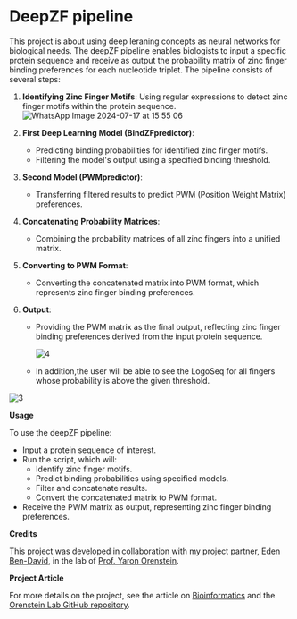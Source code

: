# DeepZF pipeline
This project is about using deep leraning concepts as neural networks for biological needs.
The deepZF pipeline enables biologists to input a specific protein sequence and receive as output the probability matrix of zinc finger binding preferences for each nucleotide triplet. The pipeline consists of several steps:

1. **Identifying Zinc Finger Motifs**:
      Using regular expressions to detect zinc finger motifs within the protein sequence.
![WhatsApp Image 2024-07-17 at 15 55 06](https://github.com/user-attachments/assets/db19df24-59ea-4cdd-acc9-573c4324916e)

2. **First Deep Learning Model (BindZFpredictor)**:
   - Predicting binding probabilities for identified zinc finger motifs.
   - Filtering the model's output using a specified binding threshold.
   
3. **Second Model (PWMpredictor)**:
   - Transferring filtered results to predict PWM (Position Weight Matrix) preferences.
   
4. **Concatenating Probability Matrices**:
   - Combining the probability matrices of all zinc fingers into a unified matrix.
   
5. **Converting to PWM Format**:
   - Converting the concatenated matrix into PWM format, which represents zinc finger binding preferences.
   
6. **Output**:
   
   - Providing the PWM matrix as the final output, reflecting zinc finger binding preferences derived from the input protein sequence.

     ![‏‏4](https://github.com/user-attachments/assets/725090db-aaa9-4e76-ad58-2b346caf29f8)
  
   - In addition,the user will be able to see the LogoSeq for all fingers whose probability is above the given threshold.

 ![‏‏3](https://github.com/user-attachments/assets/de1a0965-c2fa-4931-899b-58e1a5bf3a0f)


**Usage**

To use the deepZF pipeline:
- Input a protein sequence of interest.
- Run the script, which will:
  - Identify zinc finger motifs.
  - Predict binding probabilities using specified models.
  - Filter and concatenate results.
  - Convert the concatenated matrix to PWM format.
- Receive the PWM matrix as output, representing zinc finger binding preferences.


**Credits**

This project was developed in collaboration with my project partner, [Eden Ben-David](https://github.com/edenbdv), in the lab of [Prof. Yaron Orenstein](https://github.com/OrensteinLab).

**Project Article**

For more details on the project, see the article on [Bioinformatics](https://academic.oup.com/bioinformatics/article/38/Supplement_2/ii62/6702003#401889310) and the [Orenstein Lab GitHub repository](https://github.com/OrensteinLab/DeepZF).
